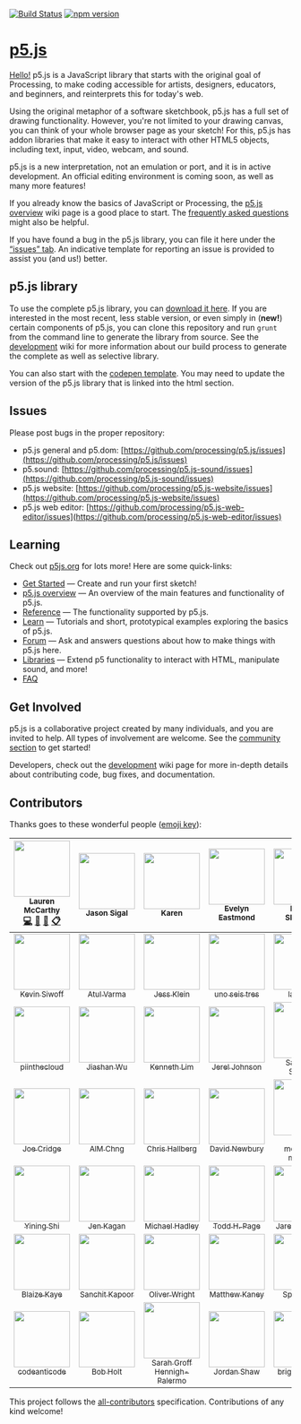 [![Build Status](https://travis-ci.org/processing/p5.js.svg?branch=master)](https://travis-ci.org/processing/p5.js) [![npm version](https://badge.fury.io/js/p5.svg)](https://www.npmjs.com/package/p5)

# [p5.js](http://p5js.org)

[Hello!](http://hello.p5js.org/) p5.js is a JavaScript library that starts with the original goal of Processing, to make coding accessible for artists, designers, educators, and beginners, and reinterprets this for today's web.

Using the original metaphor of a software sketchbook, p5.js has a full set of drawing functionality. However, you're not limited to your drawing canvas, you can think of your whole browser page as your sketch! For this, p5.js has addon libraries that make it easy to interact with other HTML5 objects, including text, input, video, webcam, and sound.

p5.js is a new interpretation, not an emulation or port, and it is in active development. An official editing environment is coming soon, as well as many more features!

If you already know the basics of JavaScript or Processing, the [p5.js overview](https://github.com/processing/p5.js/wiki/p5.js-overview) wiki page is a good place to start. The [frequently asked questions](https://github.com/processing/p5.js/wiki/Frequently-Asked-Questions) might also be helpful.

If you have found a bug in the p5.js library, you can file it here under the [“issues” tab](https://github.com/processing/p5.js/issues). An indicative template for reporting an issue is provided to assist you (and us!) better.

## p5.js library

To use the complete p5.js library, you can [download it here](http://p5js.org/download). If you are interested in the most recent, less stable version, or even simply in (**new!**) certain components of p5.js, you can clone this repository and run `grunt` from the command line to generate the library from source. See the [development](https://github.com/processing/p5.js/wiki/Development#Setup) wiki for more information about our build process to generate the complete as well as selective library.	

You can also start with the [codepen template](https://codepen.io/p5js/pen/wreBKy). You may need to update the version of the p5.js library that is linked into the html section.

## Issues

Please post bugs in the proper repository:

* p5.js general and p5.dom: [https://github.com/processing/p5.js/issues](https://github.com/processing/p5.js/issues)
* p5.sound: [https://github.com/processing/p5.js-sound/issues](https://github.com/processing/p5.js-sound/issues)
* p5.js website: [https://github.com/processing/p5.js-website/issues](https://github.com/processing/p5.js-website/issues)
* p5.js web editor: [https://github.com/processing/p5.js-web-editor/issues](https://github.com/processing/p5.js-web-editor/issues)


## Learning

Check out [p5js.org](http://p5js.org) for lots more! Here are some quick-links:

* [Get Started](http://p5js.org/get-started) — Create and run your first sketch!
* [p5.js overview](https://github.com/processing/p5.js/wiki/p5.js-overview) — An overview of the main features and functionality of p5.js.
* [Reference](http://p5js.org/reference) — The functionality supported by p5.js.
* [Learn](//p5js.org/learn) — Tutorials and short, prototypical examples exploring the basics of p5.js.
* [Forum](http://forum.processing.org/two/categories/p5-js) — Ask and answers questions about how to make things with p5.js here.
* [Libraries](http://p5js.org/libraries) — Extend p5 functionality to interact with HTML, manipulate sound, and more!
* [FAQ](https://github.com/processing/p5.js/wiki/Frequently-Asked-Questions)

## Get Involved

p5.js is a collaborative project created by many individuals, and you are invited to help. All types of involvement are welcome. See the [community section](http://p5js.org/community) to get started!

Developers, check out the [development](https://github.com/processing/p5.js/wiki/Development) wiki page for more in-depth details about contributing code, bug fixes, and documentation.

## Contributors

Thanks goes to these wonderful people ([emoji key](https://github.com/kentcdodds/all-contributors#emoji-key)):

<!-- ALL-CONTRIBUTORS-LIST:START - Do not remove or modify this section -->
| [<img src="https://avatars3.githubusercontent.com/u/191056?v=4" width="100px;"/><br /><sub>Lauren McCarthy</sub>](http://lauren-mccarthy.com)<br />[💻](https://github.com/processing/p5.js/commits?author=lmccart "Code") [📖](https://github.com/processing/p5.js/commits?author=lmccart "Documentation") [🤔](#ideas-lmccart "Ideas, Planning, & Feedback") [📋](#eventOrganizing-lmccart "Event Organizing") | [<img src="https://avatars2.githubusercontent.com/u/504124?v=4" width="100px;"/><br /><sub>Jason Sigal</sub>](http://jasonsigal.cc)<br /> | [<img src="https://avatars3.githubusercontent.com/u/1695075?v=4" width="100px;"/><br /><sub>Karen</sub>](https://twitter.com/KarenPunkPunk)<br /> | [<img src="https://avatars1.githubusercontent.com/u/699840?v=4" width="100px;"/><br /><sub>Evelyn Eastmond</sub>](http://www.evelyneastmond.com)<br /> | [<img src="https://avatars0.githubusercontent.com/u/191758?v=4" width="100px;"/><br /><sub>Daniel Shiffman</sub>](http://www.shiffman.net)<br /> | [<img src="https://avatars2.githubusercontent.com/u/10382506?v=4" width="100px;"/><br /><sub>Stalgia Grigg</sub>](https://github.com/mlarghydracept)<br /> | [<img src="https://avatars3.githubusercontent.com/u/737638?v=4" width="100px;"/><br /><sub>dhowe</sub>](https://github.com/dhowe)<br /> |
| :---: | :---: | :---: | :---: | :---: | :---: | :---: |
| [<img src="https://avatars1.githubusercontent.com/u/1585036?v=4" width="100px;"/><br /><sub>Kevin Siwoff</sub>](http://kevinsiwoff.com)<br /> | [<img src="https://avatars2.githubusercontent.com/u/124687?v=4" width="100px;"/><br /><sub>Atul Varma</sub>](http://portfolio.toolness.org/)<br /> | [<img src="https://avatars3.githubusercontent.com/u/535012?v=4" width="100px;"/><br /><sub>Jess Klein</sub>](http://www.jessklein.is/)<br /> | [<img src="https://avatars1.githubusercontent.com/u/7158943?v=4" width="100px;"/><br /><sub>uno seis tres</sub>](http://unoseistres.com)<br /> | [<img src="https://avatars3.githubusercontent.com/u/8697852?v=4" width="100px;"/><br /><sub>lam802</sub>](https://github.com/lam802)<br /> | [<img src="https://avatars0.githubusercontent.com/u/8224678?v=4" width="100px;"/><br /><sub>Maya Man</sub>](http://www.mayaman.cc)<br /> | [<img src="https://avatars0.githubusercontent.com/u/5488045?v=4" width="100px;"/><br /><sub>Tega Brain</sub>](https://github.com/tegacodes)<br /> |
| [<img src="https://avatars3.githubusercontent.com/u/6187313?v=4" width="100px;"/><br /><sub>piinthecloud</sub>](https://github.com/piinthecloud)<br /> | [<img src="https://avatars1.githubusercontent.com/u/6025418?v=4" width="100px;"/><br /><sub>Jiashan Wu</sub>](http://fromjia.com/)<br /> | [<img src="https://avatars3.githubusercontent.com/u/7543950?v=4" width="100px;"/><br /><sub>Kenneth Lim</sub>](http://designerken.be/designing)<br /> | [<img src="https://avatars3.githubusercontent.com/u/3985997?v=4" width="100px;"/><br /><sub>Jerel Johnson</sub>](https://github.com/machinic)<br /> | [<img src="https://avatars2.githubusercontent.com/u/8774516?v=4" width="100px;"/><br /><sub>Saksham Saxena</sub>](http://sakshamsaxena.in)<br /> | [<img src="https://avatars3.githubusercontent.com/u/8646752?v=4" width="100px;"/><br /><sub>Marc Abbey</sub>](https://github.com/futuremarc)<br /> | [<img src="https://avatars1.githubusercontent.com/u/442115?v=4" width="100px;"/><br /><sub>K.Adam White</sub>](http://www.kadamwhite.com)<br /> |
| [<img src="https://avatars2.githubusercontent.com/u/11491479?v=4" width="100px;"/><br /><sub>Joe Cridge</sub>](https://www.joecridge.me/)<br /> | [<img src="https://avatars2.githubusercontent.com/u/22488500?v=4" width="100px;"/><br /><sub>AlM Chng</sub>](https://github.com/almchung)<br /> | [<img src="https://avatars0.githubusercontent.com/u/451107?v=4" width="100px;"/><br /><sub>Chris Hallberg</sub>](http://crhallberg.com)<br /> | [<img src="https://avatars0.githubusercontent.com/u/34536?v=4" width="100px;"/><br /><sub>David Newbury</sub>](http://www.workergnome.com)<br /> | [<img src="https://avatars3.githubusercontent.com/u/3926350?v=4" width="100px;"/><br /><sub>aarón montoya-moraga</sub>](http://montoyamoraga.io)<br /> | [<img src="https://avatars1.githubusercontent.com/u/6063380?v=4" width="100px;"/><br /><sub>Cassie Tarakajian</sub>](https://github.com/catarak)<br /> | [<img src="https://avatars3.githubusercontent.com/u/5505598?v=4" width="100px;"/><br /><sub>Mathura MG</sub>](http://mathuramg.com)<br /> |
| [<img src="https://avatars3.githubusercontent.com/u/8662372?v=4" width="100px;"/><br /><sub>Yining Shi</sub>](http://1023.io)<br /> | [<img src="https://avatars0.githubusercontent.com/u/9204835?v=4" width="100px;"/><br /><sub>Jen Kagan</sub>](http://kaganjd.github.io/portfolio/)<br /> | [<img src="https://avatars1.githubusercontent.com/u/1131802?v=4" width="100px;"/><br /><sub>Michael Hadley</sub>](http://mikewesthad.com)<br /> | [<img src="https://avatars1.githubusercontent.com/u/2047962?v=4" width="100px;"/><br /><sub>Todd H. Page</sub>](http://tiller.dog)<br /> | [<img src="https://avatars1.githubusercontent.com/u/3926730?v=4" width="100px;"/><br /><sub>Jared Sprague</sub>](http://jaredsprague.com/)<br /> | [<img src="https://avatars0.githubusercontent.com/u/78966?v=4" width="100px;"/><br /><sub>kate hollenbach</sub>](http://www.katehollenbach.com)<br /> | [<img src="https://avatars3.githubusercontent.com/u/964912?v=4" width="100px;"/><br /><sub>evelyn masso</sub>](http://www.outofambit.com)<br /> |
| [<img src="https://avatars1.githubusercontent.com/u/297936?v=4" width="100px;"/><br /><sub>Blaize Kaye</sub>](http://bomoko.net)<br /> | [<img src="https://avatars1.githubusercontent.com/u/9005407?v=4" width="100px;"/><br /><sub>Sanchit Kapoor</sub>](https://github.com/DarkPrince304)<br /> | [<img src="https://avatars3.githubusercontent.com/u/1187491?v=4" width="100px;"/><br /><sub>Oliver Wright</sub>](http://meiamso.me)<br /> | [<img src="https://avatars1.githubusercontent.com/u/911429?v=4" width="100px;"/><br /><sub>Matthew Kaney</sub>](https://github.com/mindofmatthew)<br /> | [<img src="https://avatars2.githubusercontent.com/u/1088194?v=4" width="100px;"/><br /><sub>Spongman</sub>](https://github.com/Spongman)<br /> | [<img src="https://avatars1.githubusercontent.com/u/5375410?v=4" width="100px;"/><br /><sub>Claire K-V</sub>](https://github.com/CleezyITP)<br /> | [<img src="https://avatars3.githubusercontent.com/u/1044413?v=4" width="100px;"/><br /><sub>Kevin Barabash</sub>](https://github.com/kevinbarabash)<br /> |
| [<img src="https://avatars2.githubusercontent.com/u/62246?v=4" width="100px;"/><br /><sub>codeanticode</sub>](http://andrescolubri.net/)<br /> | [<img src="https://avatars2.githubusercontent.com/u/94167?v=4" width="100px;"/><br /><sub>Bob Holt</sub>](http://www.bobholtwebdev.com/)<br /> | [<img src="https://avatars1.githubusercontent.com/u/1477362?v=4" width="100px;"/><br /><sub>Sarah Groff Hennigh-Palermo</sub>](http://sarahghp.com)<br /> | [<img src="https://avatars1.githubusercontent.com/u/288140?v=4" width="100px;"/><br /><sub>Jordan Shaw</sub>](http://jordanshaw.com)<br /> | [<img src="https://avatars3.githubusercontent.com/u/751191?v=4" width="100px;"/><br /><sub>brightredchilli</sub>](https://github.com/brightredchilli)<br /> | [<img src="https://avatars0.githubusercontent.com/u/611218?v=4" width="100px;"/><br /><sub>Derek J. Kinsman</sub>](http://derekkinsman.com/)<br /> |
<!-- ALL-CONTRIBUTORS-LIST:END -->

This project follows the [all-contributors](https://github.com/kentcdodds/all-contributors) specification. Contributions of any kind welcome!